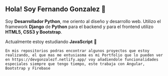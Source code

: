## Hola! Soy Fernando Gonzalez 👋
Soy **Desarrollador Python**, me oriento al diseño y desarrollo web.
Utilizo el framework **Django** de **Python** para el backend y 
para el frontend utilizo **HTML5, CSS3 y Bootstrap**.

Actualmente estoy estudiando **JavaScript** :muscle:

`En mis repositorios podras encontrar algunos proyectos que estoy realizando, el que mas me entusiasma es mi Portfolio que lo pueden ver en https://devgonzalezf.netlify.app/ voy añadiendole funcionalidades especiales siempre que tengo tiempo, este trabaja con Angular, Bootstrap y Firebase` 

